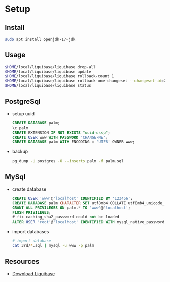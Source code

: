 # Setup

## Install

```bash
sudo apt install openjdk-17-jdk
```

## Usage

```bash
$HOME/local/liquibase/liquibase drop-all
$HOME/local/liquibase/liquibase update
$HOME/local/liquibase/liquibase rollback-count 1
$HOME/local/liquibase/liquibase rollback-one-changeset --changeset-id=20220513111322
$HOME/local/liquibase/liquibase status
```

## PostgreSql

- setup uuid

  ```sql
  CREATE DATABASE palm;
  \c palm
  CREATE EXTENSION IF NOT EXISTS "uuid-ossp";
  CREATE USER www WITH PASSWORD 'CHANGE-ME';
  CREATE DATABASE palm WITH ENCODING = 'UTF8' OWNER www;
  ```

- backup

  ```bash
  pg_dump -U postgres -O --inserts palm -f palm.sql
  ```

## MySql

- create database

  ```sql
  CREATE USER 'www'@'localhost' IDENTIFIED BY '123456';
  CREATE DATABASE palm CHARACTER SET utf8mb4 COLLATE utf8mb4_unicode_ci;
  GRANT ALL PRIVILEGES ON palm.* TO 'www'@'localhost';
  FLUSH PRIVILEGES;
  # fix caching_sha2_password could not be loaded
  ALTER USER 'root'@'localhost' IDENTIFIED WITH mysql_native_password BY 'change-me'
  ```

- import databases

  ```bash
  # import database
  cat 3rd/*.sql | mysql -u www -p palm
  ```

## Resources

- [Download Liquibase](https://www.liquibase.com/download)
